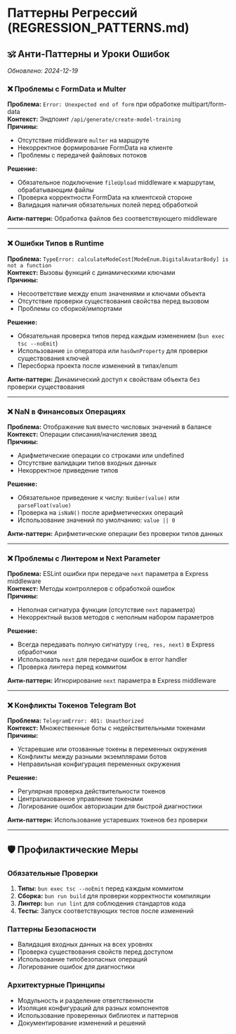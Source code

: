 # Паттерны Регрессий (REGRESSION_PATTERNS.md)

## 🕉️ Анти-Паттерны и Уроки Ошибок

_Обновлено: 2024-12-19_

### ❌ Проблемы с FormData и Multer

**Проблема:** `Error: Unexpected end of form` при обработке multipart/form-data  
**Контекст:** Эндпоинт `/api/generate/create-model-training`  
**Причины:**

- Отсутствие middleware `multer` на маршруте
- Некорректное формирование FormData на клиенте
- Проблемы с передачей файловых потоков

**Решение:**

- Обязательное подключение `fileUpload` middleware к маршрутам, обрабатывающим файлы
- Проверка корректности FormData на клиентской стороне
- Валидация наличия обязательных полей перед обработкой

**Анти-паттерн:** Обработка файлов без соответствующего middleware

---

### ❌ Ошибки Типов в Runtime

**Проблема:** `TypeError: calculateModeCost[ModeEnum.DigitalAvatarBody] is not a function`  
**Контекст:** Вызовы функций с динамическими ключами  
**Причины:**

- Несоответствие между enum значениями и ключами объекта
- Отсутствие проверки существования свойства перед вызовом
- Проблемы со сборкой/импортами

**Решение:**

- Обязательная проверка типов перед каждым изменением (`bun exec tsc --noEmit`)
- Использование `in` оператора или `hasOwnProperty` для проверки существования ключей
- Пересборка проекта после изменений в типах/enum

**Анти-паттерн:** Динамический доступ к свойствам объекта без проверки существования

---

### ❌ NaN в Финансовых Операциях

**Проблема:** Отображение `NaN` вместо числовых значений в балансе  
**Контекст:** Операции списания/начисления звезд  
**Причины:**

- Арифметические операции со строками или undefined
- Отсутствие валидации типов входных данных
- Некорректное приведение типов

**Решение:**

- Обязательное приведение к числу: `Number(value)` или `parseFloat(value)`
- Проверка на `isNaN()` после арифметических операций
- Использование значений по умолчанию: `value || 0`

**Анти-паттерн:** Арифметические операции без проверки типов данных

---

### ❌ Проблемы с Линтером и Next Parameter

**Проблема:** ESLint ошибки при передаче `next` параметра в Express middleware  
**Контекст:** Методы контроллеров с обработкой ошибок  
**Причины:**

- Неполная сигнатура функции (отсутствие `next` параметра)
- Некорректный вызов методов с неполным набором параметров

**Решение:**

- Всегда передавать полную сигнатуру `(req, res, next)` в Express обработчики
- Использовать `next` для передачи ошибок в error handler
- Проверка линтера перед коммитом

**Анти-паттерн:** Игнорирование `next` параметра в Express middleware

---

### ❌ Конфликты Токенов Telegram Bot

**Проблема:** `TelegramError: 401: Unauthorized`  
**Контекст:** Множественные боты с недействительными токенами  
**Причины:**

- Устаревшие или отозванные токены в переменных окружения
- Конфликты между разными экземплярами ботов
- Неправильная конфигурация переменных окружения

**Решение:**

- Регулярная проверка действительности токенов
- Централизованное управление токенами
- Логирование ошибок авторизации для быстрой диагностики

**Анти-паттерн:** Использование устаревших токенов без проверки

---

## 🛡️ Профилактические Меры

### Обязательные Проверки

1. **Типы:** `bun exec tsc --noEmit` перед каждым коммитом
2. **Сборка:** `bun run build` для проверки корректности компиляции
3. **Линтер:** `bun run lint` для соблюдения стандартов кода
4. **Тесты:** Запуск соответствующих тестов после изменений

### Паттерны Безопасности

- Валидация входных данных на всех уровнях
- Проверка существования свойств перед доступом
- Использование типобезопасных операций
- Логирование ошибок для диагностики

### Архитектурные Принципы

- Модульность и разделение ответственности
- Изоляция конфигураций для разных компонентов
- Использование проверенных библиотек и паттернов
- Документирование изменений и решений
